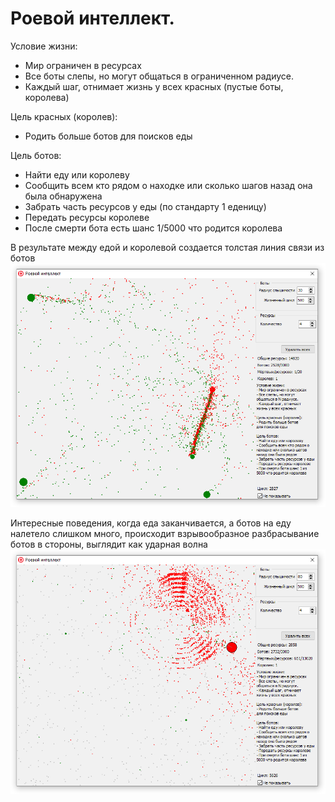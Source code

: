 # Роевой интеллект.

Условие жизни:
- Мир ограничен в ресурсах
- Все боты слепы, но могут общаться в ограниченном радиусе.
- Каждый шаг, отнимает жизнь у всех красных (пустые боты, королева)

Цель красных (королев):
- Родить больше ботов для поисков еды

Цель ботов:
- Найти еду или королеву
- Сообщить всем кто рядом о находке или сколько шагов назад она была обнаружена
- Забрать часть ресурсов у еды (по стандарту 1 еденицу)
- Передать ресурсы королеве
- После смерти бота есть шанс 1/5000 что родится королева

В результате между едой и королевой создается толстая линия связи из ботов
![](https://github.com/snike202/Swarm_Intelligence/blob/main/images/1.png) 

Интересные поведения, когда еда заканчивается, а ботов на еду налетело слишком много, происходит взрывообразное разбрасывание ботов в стороны, выглядит как ударная волна
![](https://github.com/snike202/Swarm_Intelligence/blob/main/images/2.png) 